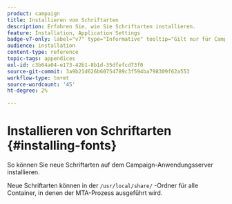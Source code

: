 ```yaml
---
product: campaign
title: Installieren von Schriftarten
description: Erfahren Sie, wie Sie Schriftarten installieren.
feature: Installation, Application Settings
badge-v7-only: label="v7" type="Informative" tooltip="Gilt nur für Campaign Classic v7"
audience: installation
content-type: reference
topic-tags: appendices
exl-id: c3b64a04-e173-42b1-8b1d-35dfefcd73f0
source-git-commit: 3a9b21d626b60754789c3f594ba798309f62a553
workflow-type: tm+mt
source-wordcount: '45'
ht-degree: 2%

---
```


# Installieren von Schriftarten {#installing-fonts}



So können Sie neue Schriftarten auf dem Campaign-Anwendungsserver installieren.

Neue Schriftarten können in der `/usr/local/share/` -Ordner für alle Container, in denen der MTA-Prozess ausgeführt wird.
